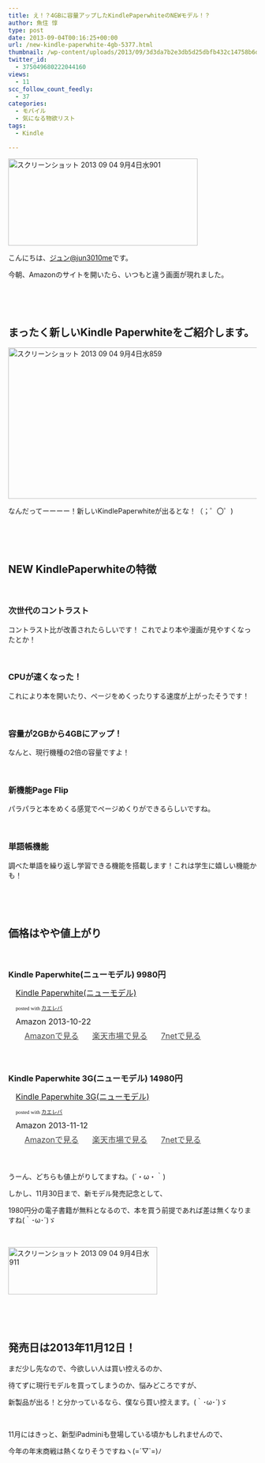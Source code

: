```yaml
---
title: え！？4GBに容量アップしたKindlePaperwhiteのNEWモデル！？
author: 魚住 惇
type: post
date: 2013-09-04T00:16:25+00:00
url: /new-kindle-paperwhite-4gb-5377.html
thumbnail: /wp-content/uploads/2013/09/3d3da7b2e3db5d25dbfb432c14758b6d1.png
twitter_id:
  - 375049680222044160
views:
  - 11
scc_follow_count_feedly:
  - 37
categories:
  - モバイル
  - 気になる物欲リスト
tags:
  - Kindle

---
```

<img decoding="async" loading="lazy" title="スクリーンショット 2013-09-04 9月4日水901.png" src="/wp-content/uploads/2013/09/3d3da7b2e3db5d25dbfb432c14758b6d.png" alt="スクリーンショット 2013 09 04 9月4日水901" width="384" height="176" border="0" />

<!--more-->

こんにちは、[ジュン@jun3010me][1]です。

今朝、Amazonのサイトを開いたら、いつもと違う画面が現れました。

 

 

## まったく新しいKindle Paperwhiteをご紹介します。

<img decoding="async" loading="lazy" title="スクリーンショット 2013-09-04 9月4日水859.png" src="/wp-content/uploads/2013/09/2d7315c173fef1df46553bb0fb3fe290.png" alt="スクリーンショット 2013 09 04 9月4日水859" width="527" height="306" border="0" /> 

なんだってーーーー！新しいKindlePaperwhiteが出るとな！（；゜〇゜)

 

 

## NEW KindlePaperwhiteの特徴

 

### 次世代のコントラスト

コントラスト比が改善されたらしいです！ これでより本や漫画が見やすくなったとか！

 

### CPUが速くなった！

これにより本を開いたり、ページをめくったりする速度が上がったそうです！

 

### 容量が2GBから4GBにアップ！

なんと、現行機種の2倍の容量ですよ！

 

### 新機能Page Flip

パラパラと本をめくる感覚でページめくりができるらしいですね。

 

### 単語帳機能

調べた単語を繰り返し学習できる機能を搭載します！これは学生に嬉しい機能かも！

 

 

## 価格はやや値上がり

 

### Kindle Paperwhite(ニューモデル) 9980円

<div class="kaerebalink-box" style="text-align: left; padding-bottom: 20px; font-size: medium; /zoom: 1; overflow: hidden;">
  <div class="kaerebalink-image" style="float: left; margin: 0 15px 10px 0;">
    <a href="http://www.amazon.co.jp/exec/obidos/ASIN/B00CTUMNAO/jn050191-22/ref=nosim/" rel="nofollow" target="_blank"><img decoding="async" style="border: none;" src="http://ecx.images-amazon.com/images/I/41kbZOFxFSL._SL160_.jpg" alt="" /></a>
  </div>
  <div class="kaerebalink-info" style="line-height: 120%; /zoom: 1; overflow: hidden;">
    <div class="kaerebalink-name" style="margin-bottom: 10px; line-height: 120%;">
      <a href="http://www.amazon.co.jp/exec/obidos/ASIN/B00CTUMNAO/jn050191-22/ref=nosim/" rel="nofollow" target="_blank">Kindle Paperwhite(ニューモデル)</a></p>
      <div class="kaerebalink-powered-date" style="font-size: 8pt; margin-top: 5px; font-family: verdana; line-height: 120%;">
        posted with <a href="http://kaereba.com" rel="nofollow" target="_blank">カエレバ</a>
      </div>
    </div>
    <div class="kaerebalink-detail" style="margin-bottom: 5px;">
      Amazon 2013-10-22
    </div>
    <div class="kaerebalink-link1" style="margin-top: 10px; opacity: .80; filter: alpha(opacity=80);">
      <div class="shoplinkamazon" style="display: inline; margin-right: 5px; background: url('http://img.yomereba.com/simple5.gif') 0 0 no-repeat; padding: 2px 0 2px 18px; white-space: nowrap;">
        <a title="アマゾン" href="http://www.amazon.co.jp/gp/search?keywords=Kindle%20Paperwhite&__mk_ja_JP=%83J%83%5E%83J%83i&tag=jn050191-22" rel="nofollow" target="_blank">Amazonで見る</a>
      </div>
      <div class="shoplinkrakuten" style="display: inline; margin-right: 5px; background: url('http://img.yomereba.com/simple5.gif') 0 0 no-repeat; padding: 2px 0 2px 18px; white-space: nowrap;">
        <a title="楽天市場" href="http://hb.afl.rakuten.co.jp/hgc/0b392da9.3aef67b4.0b392daa.d09d4b3c/?pc=http%3A%2F%2Fsearch.rakuten.co.jp%2Fsearch%2Fmall%2FKindle%2520Paperwhite%2F-%2Ff.1-p.1-s.1-sf.0-st.A-v.2%3Fx%3D0%26scid%3Daf_ich_link_urltxt%26m%3Dhttp%3A%2F%2Fm.rakuten.co.jp%2F" rel="nofollow" target="_blank">楽天市場で見る</a>
      </div>
      <div class="shoplinkseven" style="display: inline; margin-right: 5px; background: url('http://img.yomereba.com/simple5.gif') 0 0 no-repeat; padding: 2px 0 2px 18px; white-space: nowrap;">
        <a title="セブンネットショッピング" href="http://px.a8.net/svt/ejp?a8mat=25TN41+4Z7HV6+2N1Y+BW8O2&a8ejpredirect=http%3A%2F%2Fwww.7netshopping.jp%2Frelay%2Faffiliate%2FAnotherCompanyEntrance%2F%3FA8_PID%3Ds00000012319001%26VIEW_URL%3Dhttp%253A%252F%252Fwww.7netshopping.jp%252Fall%252Fsearch_result%252F-%252Fbprice%252Foff%252Fsort%252F0%252Fkword_in%252FKindle%252520Paperwhite%252FallGoods%252Fon%252Fsubmit.x%252F30%252Fdisp_result%252F1%252Fsubmit.y%252F9%252Fprvlg%252Foff%252Fnobuy%252Fon%252FsetProduct%252Foff%252Foop%252Fon%252Fctgy%252Fall%252FfromKeywordSearch%252Ftrue" rel="nofollow" target="_blank">7netで見る</a>
      </div>
    </div>
  </div>
  <div class="booklink-footer" style="clear: left;">
     
  </div>
</div>

### Kindle Paperwhite 3G(ニューモデル) 14980円

<div class="kaerebalink-box" style="text-align: left; padding-bottom: 20px; font-size: medium; /zoom: 1; overflow: hidden;">
  <div class="kaerebalink-image" style="float: left; margin: 0 15px 10px 0;">
    <a href="http://www.amazon.co.jp/exec/obidos/ASIN/B00CTUMMD2/jn050191-22/ref=nosim/" rel="nofollow" target="_blank"><img decoding="async" style="border: none;" src="http://ecx.images-amazon.com/images/I/41vDpUP7uEL._SL160_.jpg" alt="" /></a>
  </div>
  <div class="kaerebalink-info" style="line-height: 120%; /zoom: 1; overflow: hidden;">
    <div class="kaerebalink-name" style="margin-bottom: 10px; line-height: 120%;">
      <a href="http://www.amazon.co.jp/exec/obidos/ASIN/B00CTUMMD2/jn050191-22/ref=nosim/" rel="nofollow" target="_blank">Kindle Paperwhite 3G(ニューモデル)</a></p>
      <div class="kaerebalink-powered-date" style="font-size: 8pt; margin-top: 5px; font-family: verdana; line-height: 120%;">
        posted with <a href="http://kaereba.com" rel="nofollow" target="_blank">カエレバ</a>
      </div>
    </div>
    <div class="kaerebalink-detail" style="margin-bottom: 5px;">
      Amazon 2013-11-12
    </div>
    <div class="kaerebalink-link1" style="margin-top: 10px; opacity: .80; filter: alpha(opacity=80);">
      <div class="shoplinkamazon" style="display: inline; margin-right: 5px; background: url('http://img.yomereba.com/simple5.gif') 0 0 no-repeat; padding: 2px 0 2px 18px; white-space: nowrap;">
        <a title="アマゾン" href="http://www.amazon.co.jp/gp/search?keywords=Kindle%20Paperwhite%203G&__mk_ja_JP=%83J%83%5E%83J%83i&tag=jn050191-22" rel="nofollow" target="_blank">Amazonで見る</a>
      </div>
      <div class="shoplinkrakuten" style="display: inline; margin-right: 5px; background: url('http://img.yomereba.com/simple5.gif') 0 0 no-repeat; padding: 2px 0 2px 18px; white-space: nowrap;">
        <a title="楽天市場" href="http://hb.afl.rakuten.co.jp/hgc/0b392da9.3aef67b4.0b392daa.d09d4b3c/?pc=http%3A%2F%2Fsearch.rakuten.co.jp%2Fsearch%2Fmall%2FKindle%2520Paperwhite%25203G%2F-%2Ff.1-p.1-s.1-sf.0-st.A-v.2%3Fx%3D0%26scid%3Daf_ich_link_urltxt%26m%3Dhttp%3A%2F%2Fm.rakuten.co.jp%2F" rel="nofollow" target="_blank">楽天市場で見る</a>
      </div>
      <div class="shoplinkseven" style="display: inline; margin-right: 5px; background: url('http://img.yomereba.com/simple5.gif') 0 0 no-repeat; padding: 2px 0 2px 18px; white-space: nowrap;">
        <a title="セブンネットショッピング" href="http://px.a8.net/svt/ejp?a8mat=25TN41+4Z7HV6+2N1Y+BW8O2&a8ejpredirect=http%3A%2F%2Fwww.7netshopping.jp%2Frelay%2Faffiliate%2FAnotherCompanyEntrance%2F%3FA8_PID%3Ds00000012319001%26VIEW_URL%3Dhttp%253A%252F%252Fwww.7netshopping.jp%252Fall%252Fsearch_result%252F-%252Fbprice%252Foff%252Fsort%252F0%252Fkword_in%252FKindle%252520Paperwhite%2525203G%252FallGoods%252Fon%252Fsubmit.x%252F30%252Fdisp_result%252F1%252Fsubmit.y%252F9%252Fprvlg%252Foff%252Fnobuy%252Fon%252FsetProduct%252Foff%252Foop%252Fon%252Fctgy%252Fall%252FfromKeywordSearch%252Ftrue" rel="nofollow" target="_blank">7netで見る</a>
      </div>
    </div>
  </div>
  <div class="booklink-footer" style="clear: left;">
     
  </div>
</div>

うーん、どちらも値上がりしてますね。(´・ω・｀)

しかし、11月30日まで、新モデル発売記念として、

1980円分の電子書籍が無料となるので、本を買う前提であれば差は無くなりますね(｀･ω･´)ゞ

 

<img decoding="async" loading="lazy" title="スクリーンショット 2013-09-04 9月4日水911.png" src="/wp-content/uploads/2013/09/468dd756ae5a3d3cfa3210e7e115a14c.png" alt="スクリーンショット 2013 09 04 9月4日水911" width="302" height="96" border="0" /> 

 

 

## 発売日は2013年11月12日！

まだ少し先なので、今欲しい人は買い控えるのか、

待てずに現行モデルを買ってしまうのか、悩みどころですが、

新製品が出る！と分かっているなら、僕なら買い控えます。(｀･ω･´)ゞ

 

11月にはきっと、新型iPadminiも登場している頃かもしれませんので、

今年の年末商戦は熱くなりそうですねヽ(=´▽\`=)ﾉ

 [1]: https://twitter.com/jun3010me